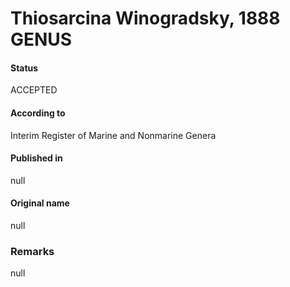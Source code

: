 # Thiosarcina Winogradsky, 1888 GENUS

#### Status
ACCEPTED

#### According to
Interim Register of Marine and Nonmarine Genera

#### Published in
null

#### Original name
null

### Remarks
null
